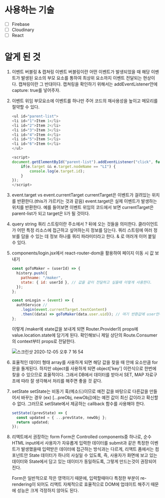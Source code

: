 # 사용하는 기술

- [ ] Firebase
- [ ] Cloudinary
- [ ] React

# 알게 된 것

1. 이벤트 버블링 & 캡쳐링
   이벤트 버블링이란 어떤 이벤트가 발생되었을 때 해당 이벤트가 발생된 요소의 부모 요소를 통하여 최상위 요소까지 이벤트 전달되는 현상이다. 캡쳐링이란 그 반대이다. 캡쳐링을 확인하기 위해서는 addEventListener안에 capture: true를 넣어주자.

1. 이벤트 위임
   부모요소에 이벤트를 하나만 주어 코드의 재사용성을 높이고 메모리를 절약할 수 있다.

   ```js
   <ul id="parent-list">
   <li id="1">Item 1</li>
   <li id="2">Item 2</li>
   <li id="3">Item 3</li>
   <li id="4">Item 4</li>
   <li id="5">Item 5</li>
   <li id="6">Item 6</li>
   </ul>

   <script>
   document.getElementById("parent-list").addEventListener("click", function(e) {
       if(e.target && e.target.nodeName == "LI") {
           console.log(e.target.id);
       }
   });
   </script>

   ```

1. event.target vs event.currentTarget
   currentTarget은 이벤트가 걸려있는 위치를 반환한다.(this가 가르키는 것과 같음) event.target은 실제 이벤트가 발생하는 위치를 반환한다. 예를 들어보면 이벤트 위임의 코드에서 보면 currentTarget은 parent-list가 되고 target은 li가 될 것이다.

1. query string
   쿼리 스트링이란 주소에서 ? 뒤에 오는 것들을 의미한다. 클라이언트가 어떤 특정 리소스에 접근하고 싶어하는지 정보를 담는다. 쿼리 스트링에 여러 정보를 담을 수 있는 데 정보 하나를 쿼리 파라미터라고 한다. & 로 여러개 이어 붙일 수 있다.

1. components/login.jsx에서 react-router-dom을 활용하여 페이지 이동 시 값 보내기

   ```jsx
   const goToMaker = (userId) => {
     history.push({
       pathname: "/maker",
       state: { id: userId }, // 값을 같이 전달하고 싶을때 이렇게 사용한다.
     });
   };

   const onLogin = (event) => {
     authService //
       .login(event.currentTarget.textContent)
       .then((data) => goToMaker(data.user.uid)); // 여기 반환값에 user안에 uid라는 것이 있는데 unique id를 의미한다. db에 사용한다.
   };
   ```

   이렇게 /maker에 state값을 보내게 되면 Router.Provider의 props에 value.location.state에 담기게 된다. 확인해보니 제일 상단의 Route.Consumer의 context부터 props로 전달한다.

   ![스크린샷 2020-12-05 오후 7 16 54](https://user-images.githubusercontent.com/56942649/101239965-555bc400-372f-11eb-84fe-690be71afe1f.png)

1. 효율적인 데이터 형태
   array를 사용하게 되면 해당 값을 찾을 때 안에 요소만큼 for문을 돌게된다. 하지만 object를 사용하게 되면 object['key'] 이런식으로 한번에 찾을 수 있으므로 효율적이다. 그래서 DB에서 데이터를 받아서 SET, MAP 자료구조에 따라 잘 생각해서 처리를 해주면 좋을 것 같다.

1. setState
   setState는 비동기 훅(메소드)이므로 예전 값을 바탕으로 다른값을 만들어서 바꾸는 경우 (ex) [...preObj, newObj])에는 예전 값이 최신 값이라고 확신할 수 없다. 그러므로 setState에서 제공하는 callback 함수를 사용해야 한다.

   ```js
   setState((prevState) => {
     const updated = { ...prevState, newObj };
     return updated;
   });
   ```

1. 리액트에서 권장하는 form
   Form은 Controlled components중 하나로, 순수 HTML input에서 사용자가 자유롭게 입력한 데이터를 submit과 같은 특정한 이벤트가 발생했을때 입력받은 데이터에 접근하는 방식과는 다르게, 리액트 폼에서는 컴포넌트안 State 데이터가 하나의 사실일 수 있도록, 즉, 사용자가 화면에 보고 있는 데이터와 State에서 담고 있는 데이터가 동일하도록, 그렇게 만드는것이 권장되어진다.

   Form은 일반적으로 작은 영역이기 때문에, 입력할때마다 특정한 부분이 re-rendering이 되어도 리액트 자체적으로 효율적으로 DOM에 업데이트 해주기 때문에 성능은 크게 걱정하지 않아도 된다.
